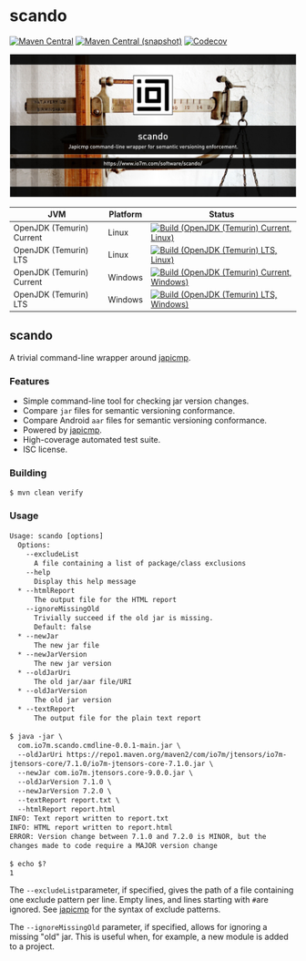 scando
===

[![Maven Central](https://img.shields.io/maven-central/v/com.io7m.scando/com.io7m.scando.svg?style=flat-square)](http://search.maven.org/#search%7Cga%7C1%7Cg%3A%22com.io7m.scando%22)
[![Maven Central (snapshot)](https://img.shields.io/nexus/s/com.io7m.scando/com.io7m.scando?server=https%3A%2F%2Fs01.oss.sonatype.org&style=flat-square)](https://s01.oss.sonatype.org/content/repositories/snapshots/com/io7m/scando/)
[![Codecov](https://img.shields.io/codecov/c/github/io7m-com/scando.svg?style=flat-square)](https://codecov.io/gh/io7m-com/scando)

![com.io7m.scando](./src/site/resources/scando.jpg?raw=true)

| JVM | Platform | Status |
|-----|----------|--------|
| OpenJDK (Temurin) Current | Linux | [![Build (OpenJDK (Temurin) Current, Linux)](https://img.shields.io/github/actions/workflow/status/io7m-com/scando/main.linux.temurin.current.yml)](https://www.github.com/io7m-com/scando/actions?query=workflow%3Amain.linux.temurin.current)|
| OpenJDK (Temurin) LTS | Linux | [![Build (OpenJDK (Temurin) LTS, Linux)](https://img.shields.io/github/actions/workflow/status/io7m-com/scando/main.linux.temurin.lts.yml)](https://www.github.com/io7m-com/scando/actions?query=workflow%3Amain.linux.temurin.lts)|
| OpenJDK (Temurin) Current | Windows | [![Build (OpenJDK (Temurin) Current, Windows)](https://img.shields.io/github/actions/workflow/status/io7m-com/scando/main.windows.temurin.current.yml)](https://www.github.com/io7m-com/scando/actions?query=workflow%3Amain.windows.temurin.current)|
| OpenJDK (Temurin) LTS | Windows | [![Build (OpenJDK (Temurin) LTS, Windows)](https://img.shields.io/github/actions/workflow/status/io7m-com/scando/main.windows.temurin.lts.yml)](https://www.github.com/io7m-com/scando/actions?query=workflow%3Amain.windows.temurin.lts)|

## scando

A trivial command-line wrapper around [japicmp](https://siom79.github.io/japicmp/CliTool.html).

### Features

  * Simple command-line tool for checking jar version changes.
  * Compare `jar` files for semantic versioning conformance.
  * Compare Android `aar` files for semantic versioning conformance.
  * Powered by [japicmp](https://github.com/siom79/japicmp).
  * High-coverage automated test suite.</li>
  * ISC license.

### Building

```
$ mvn clean verify
```

### Usage

```
Usage: scando [options]
  Options:
    --excludeList
      A file containing a list of package/class exclusions
    --help
      Display this help message
  * --htmlReport
      The output file for the HTML report
    --ignoreMissingOld
      Trivially succeed if the old jar is missing.
      Default: false
  * --newJar
      The new jar file
  * --newJarVersion
      The new jar version
  * --oldJarUri
      The old jar/aar file/URI
  * --oldJarVersion
      The old jar version
  * --textReport
      The output file for the plain text report

$ java -jar \
  com.io7m.scando.cmdline-0.0.1-main.jar \
  --oldJarUri https://repo1.maven.org/maven2/com/io7m/jtensors/io7m-jtensors-core/7.1.0/io7m-jtensors-core-7.1.0.jar \
  --newJar com.io7m.jtensors.core-9.0.0.jar \
  --oldJarVersion 7.1.0 \
  --newJarVersion 7.2.0 \
  --textReport report.txt \
  --htmlReport report.html
INFO: Text report written to report.txt
INFO: HTML report written to report.html
ERROR: Version change between 7.1.0 and 7.2.0 is MINOR, but the changes made to code require a MAJOR version change

$ echo $?
1
```

The `--excludeList`parameter, if specified, gives the path of a file containing
one exclude pattern per line. Empty lines, and lines starting with `#`are ignored.
See [japicmp](https://siom79.github.io/japicmp/CliTool.html) for the syntax of
exclude patterns.

The `--ignoreMissingOld` parameter, if specified, allows for ignoring a missing
"old" jar. This is useful when, for example, a new module is added to a project.

